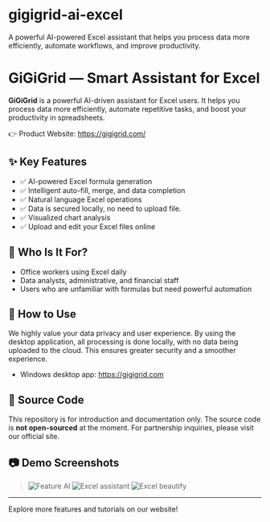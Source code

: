 # gigigrid-ai-excel
A powerful AI-powered Excel assistant that helps you process data more efficiently, automate workflows, and improve productivity.

# GiGiGrid — Smart Assistant for Excel

**GiGiGrid** is a powerful AI-driven assistant for Excel users. It helps you process data more efficiently, automate repetitive tasks, and boost your productivity in spreadsheets.

👉 Product Website: https://gigigrid.com/

## ✨ Key Features

- ✅ AI-powered Excel formula generation
- ✅ Intelligent auto-fill, merge, and data completion
- ✅ Natural language Excel operations
- ✅ Data is secured locally, no need to upload file.
- ✅ Visualized chart analysis
- ✅ Upload and edit your Excel files online

## 🎯 Who Is It For?

- Office workers using Excel daily
- Data analysts, administrative, and financial staff
- Users who are unfamiliar with formulas but need powerful automation

## 🚀 How to Use

We highly value your data privacy and user experience. By using the desktop application, all processing is done locally, with no data being uploaded to the cloud. This ensures greater security and a smoother experience.
- Windows desktop app: https://gigigrid.com

## 🚫 Source Code

This repository is for introduction and documentation only. The source code is **not open-sourced** at the moment. For partnership inquiries, please visit our official site.

## 📷 Demo Screenshots

> ![Feature AI](https://gigigrid.com/static/img/product/action.int.png)
> ![Excel assistant](https://gigigrid.com/static/img/product/check.int.png)
> ![Excel beautify](https://gigigrid.com/static/img/product/beautify.int.png)

---

Explore more features and tutorials on our website!

